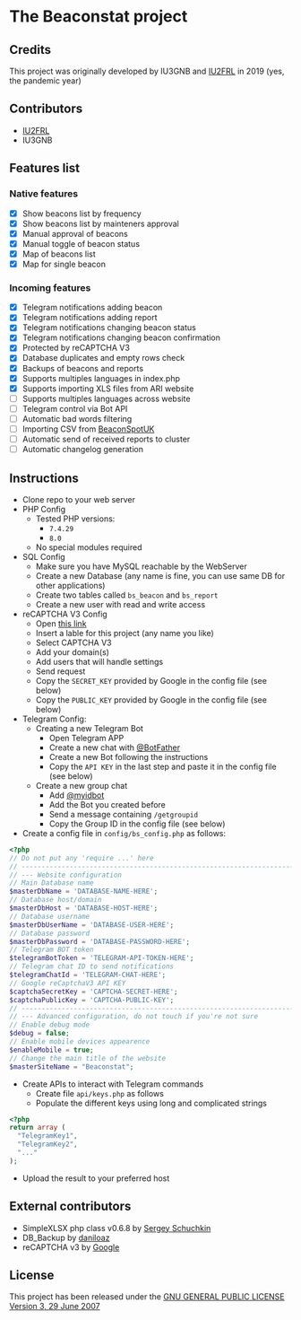 # The Beaconstat project
## Credits
This project was originally developed by IU3GNB and [IU2FRL](https://github.com/iu2frl/) in 2019 (yes, the pandemic year)

## Contributors
- [IU2FRL](https://github.com/iu2frl/)
- IU3GNB

## Features list
### Native features
- [x] Show beacons list by frequency
- [x] Show beacons list by mainteners approval
- [x] Manual approval of beacons
- [x] Manual toggle of beacon status
- [x] Map of beacons list
- [x] Map for single beacon

### Incoming features
- [x] Telegram notifications adding beacon
- [x] Telegram notifications adding report
- [x] Telegram notifications changing beacon status
- [x] Telegram notifications changing beacon confirmation
- [x] Protected by reCAPTCHA V3
- [x] Database duplicates and empty rows check
- [x] Backups of beacons and reports
- [x] Supports multiples languages in index.php 
- [x] Supports importing XLS files from ARI website
- [ ] Supports multiples languages across website
- [ ] Telegram control via Bot API
- [ ] Automatic bad words filtering
- [ ] Importing CSV from [BeaconSpotUK](https://www.beaconspot.uk/home.php)
- [ ] Automatic send of received reports to cluster
- [ ] Automatic changelog generation

## Instructions
- Clone repo to your web server
- PHP Config
  - Tested PHP versions:
    - `7.4.29` 
    - `8.0`
  - No special modules required
- SQL Config
  - Make sure you have MySQL reachable by the WebServer 
  - Create a new Database (any name is fine, you can use same DB for other applications)
  - Create two tables called `bs_beacon` and `bs_report`
  - Create a new user with read and write access
- reCAPTCHA V3 Config
  - Open [this link](https://www.google.com/recaptcha/admin/create)
  - Insert a lable for this project (any name you like)
  - Select CAPTCHA V3
  - Add your domain(s)
  - Add users that will handle settings
  - Send request
  - Copy the `SECRET_KEY` provided by Google in the config file (see below)
  - Copy the `PUBLIC_KEY` provided by Google in the config file (see below)
- Telegram Config:
  - Creating a new Telegram Bot
    - Open Telegram APP
    - Create a new chat with [@BotFather](https://telegram.me/botfather)
    - Create a new Bot following the instructions
    - Copy the `API KEY` in the last step and paste it in the config file (see below)
  - Create a new group chat
    - Add [@myidbot](https://telegram.me/myidbot)
    - Add the Bot you created before
    - Send a message containing `/getgroupid`
    - Copy the Group ID in the config file (see below)
- Create a config file in `config/bs_config.php` as follows:
```php
<?php
// Do not put any 'require ...' here
// ---------------------------------------------------------------------
// --- Website configuration
// Main Database name
$masterDbName = 'DATABASE-NAME-HERE';
// Database host/domain
$masterDbHost = 'DATABASE-HOST-HERE';
// Database username
$masterDbUserName = 'DATABASE-USER-HERE';
// Database password
$masterDbPassword = 'DATABASE-PASSWORD-HERE';
// Telegram BOT token
$telegramBotToken = 'TELEGRAM-API-TOKEN-HERE';
// Telegram chat ID to send notifications
$telegramChatId = 'TELEGRAM-CHAT-HERE';
// Google reCaptchaV3 API KEY
$captchaSecretKey = 'CAPTCHA-SECRET-HERE';
$captchaPublicKey = 'CAPTCHA-PUBLIC-KEY';
// ---------------------------------------------------------------------
// --- Advanced configuration, do not touch if you're not sure
// Enable debug mode
$debug = false;
// Enable mobile devices appearence
$enableMobile = true;
// Change the main title of the website
$masterSiteName = "Beaconstat";
```
- Create APIs to interact with Telegram commands
  - Create file `api/keys.php` as follows
  - Populate the different keys using long and complicated strings
```php
<?php
return array (
  "TelegramKey1",
  "TelegramKey2",
  "..."
);
```
- Upload the result to your preferred host

## External contributors
- SimpleXLSX php class v0.6.8 by [Sergey Schuchkin](http://www.sibvision.ru)
- DB_Backup by [daniloaz](https://github.com/daniloaz/myphp-backup)
- reCAPTCHA v3 by [Google](https://developers.google.com/recaptcha/docs/v3)

## License
This project has been released under the [GNU GENERAL PUBLIC LICENSE Version 3, 29 June 2007](./LICENSE)